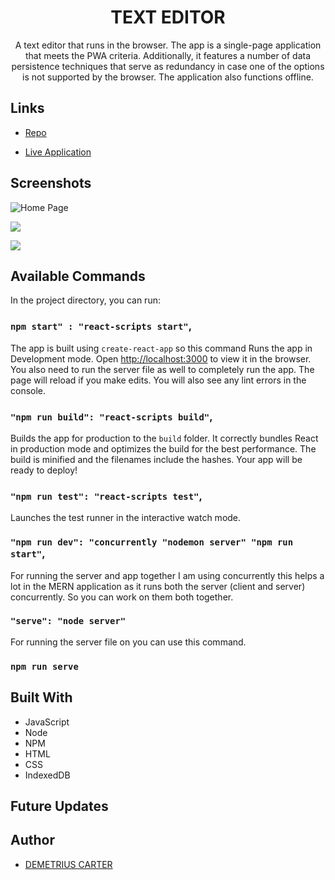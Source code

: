 <h1 align="center">TEXT EDITOR</h1>

 <p align="center">A text editor that runs in the browser. The app is a single-page application that meets the PWA criteria. Additionally, it features a number of data persistence techniques that serve as redundancy in case one of the options is not supported by the browser. The application also functions offline.</p>

 ## Links

 - [Repo](https://github.com/DEMETRIUSCARTER/text-editor)

 - [Live Application]()

 ## Screenshots

 ![Home Page](/screenshots/1.png "Home Page")

 ![](/screenshots/2.png)

 ![](/screenshots/3.png)

 ## Available Commands

 In the project directory, you can run:

 ### `npm start" : "react-scripts start"`,

 The app is built using `create-react-app` so this command Runs the app in Development mode. Open [http://localhost:3000](http://localhost:3000) to view it in the browser. You also need to run the server file as well to completely run the app. The page will reload if you make edits.
 You will also see any lint errors in the console.

 ### `"npm run build": "react-scripts build"`,

 Builds the app for production to the `build` folder. It correctly bundles React in production mode and optimizes the build for the best performance. The build is minified and the filenames include the hashes. Your app will be ready to deploy!

 ### `"npm run test": "react-scripts test"`,

 Launches the test runner in the interactive watch mode.

 ### `"npm run dev": "concurrently "nodemon server" "npm run start"`,

 For running the server and app together I am using concurrently this helps a lot in the MERN application as it runs both the server (client and server) concurrently. So you can work on them both together.

 ### `"serve": "node server"`

 For running the server file on you can use this command.

 ### `npm run serve`

 ## Built With

 - JavaScript
 - Node
 - NPM
 - HTML
 - CSS
 - IndexedDB

 ## Future Updates



 ## Author

 - [DEMETRIUS CARTER](https://github.com/DEMETRIUSCARTER)
